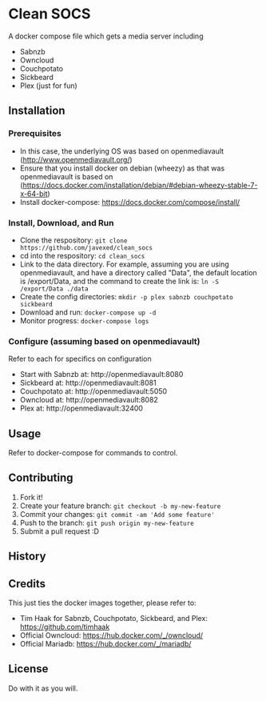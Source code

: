 # Clean SOCS
A docker compose file which gets a media server including
* Sabnzb
* Owncloud
* Couchpotato
* Sickbeard
* Plex (just for fun)

## Installation

### Prerequisites
* In this case, the underlying OS was based on openmediavault (http://www.openmediavault.org/)
* Ensure that you install docker on debian (wheezy) as that was openmediavault is based on (https://docs.docker.com/installation/debian/#debian-wheezy-stable-7-x-64-bit)
* Install docker-compose: https://docs.docker.com/compose/install/

### Install, Download, and Run
* Clone the respository: `git clone https://github.com/javexed/clean_socs`
* cd into the respository: `cd clean_socs`
* Link to the data directory. For example, assuming you are using openmediavault, and have
a directory called "Data", the default location is /export/Data, and the command to
create the link is: `ln -S /export/Data ./data`
* Create the config directories: `mkdir -p plex sabnzb couchpotato sickbeard`
* Download and run: `docker-compose up -d`
* Monitor progress: `docker-compose logs`

### Configure (assuming based on openmediavault)
Refer to each for specifics on configuration
* Start with Sabnzb at: http://openmediavault:8080
* Sickbeard at: http://openmediavault:8081
* Couchpotato at: http://openmediavault:5050
* Owncloud at: http://openmediavault:8082
* Plex at: http://openmediavault:32400

## Usage
Refer to docker-compose for commands to control.

## Contributing
1. Fork it!
2. Create your feature branch: `git checkout -b my-new-feature`
3. Commit your changes: `git commit -am 'Add some feature'`
4. Push to the branch: `git push origin my-new-feature`
5. Submit a pull request :D
## History

## Credits
This just ties the docker images together, please refer to:
* Tim Haak for Sabnzb, Couchpotato, Sickbeard, and Plex: https://github.com/timhaak
* Official Owncloud: https://hub.docker.com/_/owncloud/
* Official Mariadb: https://hub.docker.com/_/mariadb/
## License
Do with it as you will.
